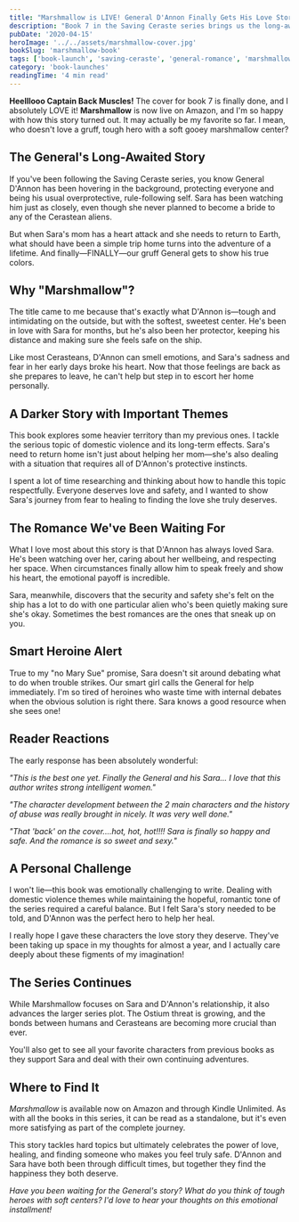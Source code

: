 ```yaml
---
title: "Marshmallow is LIVE! General D'Annon Finally Gets His Love Story"
description: "Book 7 in the Saving Ceraste series brings us the long-awaited romance between Sara and the gruff General D'Annon—with a marshmallow-soft center."
pubDate: '2020-04-15'
heroImage: '../../assets/marshmallow-cover.jpg'
bookSlug: 'marshmallow-book'
tags: ['book-launch', 'saving-ceraste', 'general-romance', 'marshmallow']
category: 'book-launches'
readingTime: '4 min read'
---
```


**Heelllooo Captain Back Muscles!** The cover for book 7 is finally done, and I absolutely LOVE it! **Marshmallow** is now live on Amazon, and I'm so happy with how this story turned out. It may actually be my favorite so far. I mean, who doesn't love a gruff, tough hero with a soft gooey marshmallow center?

## The General's Long-Awaited Story

If you've been following the Saving Ceraste series, you know General D'Annon has been hovering in the background, protecting everyone and being his usual overprotective, rule-following self. Sara has been watching him just as closely, even though she never planned to become a bride to any of the Cerastean aliens.

But when Sara's mom has a heart attack and she needs to return to Earth, what should have been a simple trip home turns into the adventure of a lifetime. And finally—FINALLY—our gruff General gets to show his true colors.

## Why "Marshmallow"?

The title came to me because that's exactly what D'Annon is—tough and intimidating on the outside, but with the softest, sweetest center. He's been in love with Sara for months, but he's also been her protector, keeping his distance and making sure she feels safe on the ship.

Like most Cerasteans, D'Annon can smell emotions, and Sara's sadness and fear in her early days broke his heart. Now that those feelings are back as she prepares to leave, he can't help but step in to escort her home personally.

## A Darker Story with Important Themes

This book explores some heavier territory than my previous ones. I tackle the serious topic of domestic violence and its long-term effects. Sara's need to return home isn't just about helping her mom—she's also dealing with a situation that requires all of D'Annon's protective instincts.

I spent a lot of time researching and thinking about how to handle this topic respectfully. Everyone deserves love and safety, and I wanted to show Sara's journey from fear to healing to finding the love she truly deserves.

## The Romance We've Been Waiting For

What I love most about this story is that D'Annon has always loved Sara. He's been watching over her, caring about her wellbeing, and respecting her space. When circumstances finally allow him to speak freely and show his heart, the emotional payoff is incredible.

Sara, meanwhile, discovers that the security and safety she's felt on the ship has a lot to do with one particular alien who's been quietly making sure she's okay. Sometimes the best romances are the ones that sneak up on you.

## Smart Heroine Alert

True to my "no Mary Sue" promise, Sara doesn't sit around debating what to do when trouble strikes. Our smart girl calls the General for help immediately. I'm so tired of heroines who waste time with internal debates when the obvious solution is right there. Sara knows a good resource when she sees one!

## Reader Reactions

The early response has been absolutely wonderful:

*"This is the best one yet. Finally the General and his Sara... I love that this author writes strong intelligent women."*

*"The character development between the 2 main characters and the history of abuse was really brought in nicely. It was very well done."*

*"That 'back' on the cover....hot, hot, hot!!!! Sara is finally so happy and safe. And the romance is so sweet and sexy."*

## A Personal Challenge

I won't lie—this book was emotionally challenging to write. Dealing with domestic violence themes while maintaining the hopeful, romantic tone of the series required a careful balance. But I felt Sara's story needed to be told, and D'Annon was the perfect hero to help her heal.

I really hope I gave these characters the love story they deserve. They've been taking up space in my thoughts for almost a year, and I actually care deeply about these figments of my imagination!

## The Series Continues

While Marshmallow focuses on Sara and D'Annon's relationship, it also advances the larger series plot. The Ostium threat is growing, and the bonds between humans and Cerasteans are becoming more crucial than ever.

You'll also get to see all your favorite characters from previous books as they support Sara and deal with their own continuing adventures.

## Where to Find It

*Marshmallow* is available now on Amazon and through Kindle Unlimited. As with all the books in this series, it can be read as a standalone, but it's even more satisfying as part of the complete journey.

This story tackles hard topics but ultimately celebrates the power of love, healing, and finding someone who makes you feel truly safe. D'Annon and Sara have both been through difficult times, but together they find the happiness they both deserve.

*Have you been waiting for the General's story? What do you think of tough heroes with soft centers? I'd love to hear your thoughts on this emotional installment!*